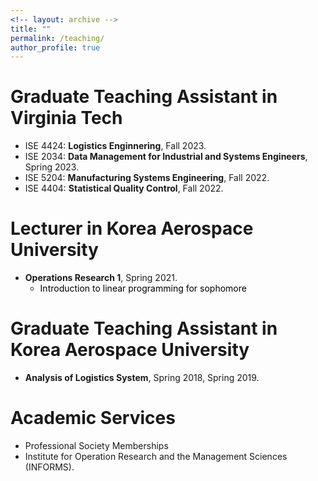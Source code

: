 ```yaml
---
<!-- layout: archive -->
title: ""
permalink: /teaching/
author_profile: true
---
```

# Graduate Teaching Assistant in Virginia Tech
* ISE 4424: **Logistics Enginnering**, Fall 2023.
* ISE 2034: **Data Management for Industrial and Systems Engineers**, Spring 2023.
* ISE 5204: **Manufacturing Systems Engineering**, Fall 2022.
* ISE 4404: **Statistical Quality Control**, Fall 2022.

# Lecturer in Korea Aerospace University
* **Operations Research 1**, Spring 2021.
  * <span style="color: black"> Introduction to linear programming for sophomore  </span>

# Graduate Teaching Assistant in Korea Aerospace University
* **Analysis of Logistics System**, Spring 2018, Spring 2019.

# Academic Services
* Professional Society Memberships
 * Institute for Operation Research and the Management Sciences (INFORMS).
